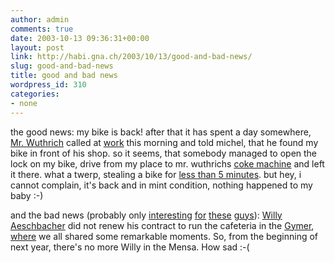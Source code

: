 ```yaml
---
author: admin
comments: true
date: 2003-10-13 09:36:31+00:00
layout: post
link: http://habi.gna.ch/2003/10/13/good-and-bad-news/
slug: good-and-bad-news
title: good and bad news
wordpress_id: 310
categories:
- none
---
```


the good news: my bike is back!
after that it has spent a day somewhere, [Mr. Wuthrich](http://www.moto-wuethrich.ch/) called at [work](http://www.velokurierbern.ch/) this morning and told michel, that he found my bike in front of his shop. 
so it seems, that somebody managed to open the lock on my bike, drive from my place to mr. wuthrichs [coke machine](http://216.239.59.104/search?q=cache:F_khjardXKkJ:www.swisscom-mobile.ch/Objekte/vipsystemeuploadListe%2520der%2520Automatenstandorte%2520Februar%25202003_.pdf+w%C3%BCthrich+g%C3%BCterstr+3+&hl=de&ie=UTF-8) and left it there.
what a twerp, stealing a bike for [less than 5 minutes](http://www.mapquest.com/directions/europe.adp?go=1&do=nw&1ex=1&ct=EU&1g=FCDLqEpiBC0%253d&1y=CH&1z=3014&1l=GdcpfphCzYc%253d&1ex=1&1a=%5B81-93%5D++RODTMATTSTRASSE&1s=BERN&1c=BERN&2y=CH&2a=Ostermundigenstrasse+105&2c=Bern&2z=&2ah=). but hey, i cannot complain, it's back and in mint condition, nothing happened to my baby :-)

and the bad news (probably only [interesting](http://armand.bild.li/) [for](http://www.arnoldseefeld.com/blog/) [these](http://www.bernhardseefeld.ch/) [guys](http://www.kozary.com/mt/)): [Willy Aeschbacher](http://www.gym-koeniz.ch/adressen/schulleitung.htm) did not renew his contract to run the cafeteria in the [Gymer](http://www.gym-koeniz.ch/), [where](http://www.be.ch/cgi-bin/frameset.exe?http://www.erz.be.ch/zsllfb/html_top/standorte_lerberm.html) we all shared some remarkable moments.
So, from the beginning of next year, there's no more Willy in the Mensa. How sad :-(
